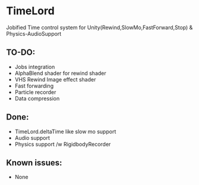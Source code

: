 # TimeLord
Jobified Time control system for Unity(Rewind,SlowMo,FastForward,Stop) &amp; Physics-AudioSupport

## TO-DO:
- Jobs integration
- AlphaBlend shader for rewind shader
- VHS Rewind Image effect shader
- Fast forwarding
- Particle recorder
- Data compression

## Done:
- TimeLord.deltaTime like slow mo support
- Audio support
- Physics support /w RigidbodyRecorder

## Known issues:
- None
